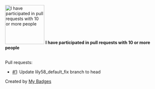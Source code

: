 <img src="https://my-badges.github.io/my-badges/pr-collaboration-10.png" alt="I have participated in pull requests with 10 or more people" title="I have participated in pull requests with 10 or more people" width="128">
<strong>I have participated in pull requests with 10 or more people</strong>
<br><br>

Pull requests:

- <a href="https://github.com/dancarroll/qmk_firmware/pull/1">#1</a>: Update lily58_default_fix branch to head


Created by <a href="https://github.com/my-badges/my-badges">My Badges</a>